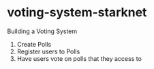 # voting-system-starknet

Building a Voting System

1. Create Polls
2. Register users to Polls
3. Have users vote on polls that they access to
